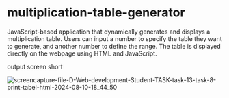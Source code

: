 # multiplication-table-generator
JavaScript-based application that dynamically generates and displays a multiplication table. Users can input a number to specify the table they want to generate, and another number to define the range. The table is displayed directly on the webpage using HTML and JavaScript.

output screen short

![screencapture-file-D-Web-development-Student-TASK-task-13-task-8-print-tabel-html-2024-08-10-18_44_50](https://github.com/user-attachments/assets/1f927c62-d3a1-4788-ae4c-871899073f53)
